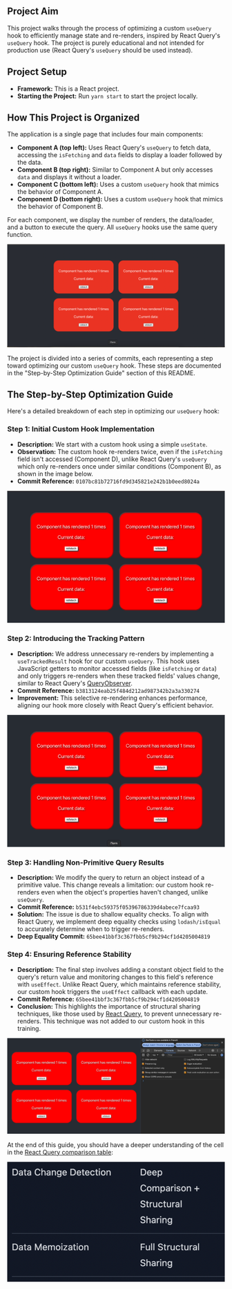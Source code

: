 ## Project Aim

This project walks through the process of optimizing a custom `useQuery` hook to efficiently manage state and re-renders, inspired by React Query's `useQuery` hook. The project is purely educational and not intended for production use (React Query's `useQuery` should be used instead).

## Project Setup

- **Framework:** This is a React project.
- **Starting the Project:** Run `yarn start` to start the project locally.

## How This Project is Organized

The application is a single page that includes four main components:

- **Component A (top left):** Uses React Query's `useQuery` to fetch data, accessing the `isFetching` and `data` fields to display a loader followed by the data.
- **Component B (top right):** Similar to Component A but only accesses `data` and displays it without a loader.
- **Component C (bottom left):** Uses a custom `useQuery` hook that mimics the behavior of Component A.
- **Component D (bottom right):** Uses a custom `useQuery` hook that mimics the behavior of Component B.

For each component, we display the number of renders, the data/loader, and a button to execute the query. All `useQuery` hooks use the same query function.

![App screenshot](./app_screenshot.png)

The project is divided into a series of commits, each representing a step toward optimizing our custom `useQuery` hook. These steps are documented in the "Step-by-Step Optimization Guide" section of this README.

## The Step-by-Step Optimization Guide

Here's a detailed breakdown of each step in optimizing our `useQuery` hook:

### Step 1: Initial Custom Hook Implementation

- **Description:** We start with a custom hook using a simple `useState`.
- **Observation:** The custom hook re-renders twice, even if the `isFetching` field isn't accessed (Component D), unlike React Query's `useQuery` which only re-renders once under similar conditions (Component B), as shown in the image below.
- **Commit Reference:** `0107bc81b72716fd9d345821e242b1b0eed8024a`

![Step 1 demonstration](./step_1.gif)

### Step 2: Introducing the Tracking Pattern

- **Description:** We address unnecessary re-renders by implementing a `useTrackedResult` hook for our custom `useQuery`. This hook uses JavaScript getters to monitor accessed fields (like `isFetching` or `data`) and only triggers re-renders when these tracked fields' values change, similar to React Query's [QueryObserver](https://github.com/TanStack/query/blob/c8442f8256aa37b479a45037a1681066f001496b/packages/query-core/src/queryObserver.ts#L253).
- **Commit Reference:** `b3813124eab25f484d212ad987342b2a3a330274`
- **Improvement:** This selective re-rendering enhances performance, aligning our hook more closely with React Query's efficient behavior.

![Step 2 demonstration](./step_2.gif)

### Step 3: Handling Non-Primitive Query Results

- **Description:** We modify the query to return an object instead of a primitive value. This change reveals a limitation: our custom hook re-renders even when the object's properties haven't changed, unlike `useQuery`.
- **Commit Reference:** `b531f4ebc59375f05396786339d4abece7fcaa93`
- **Solution:** The issue is due to shallow equality checks. To align with React Query, we implement deep equality checks using `lodash/isEqual` to accurately determine when to trigger re-renders.
- **Deep Equality Commit:** `65bee41bbf3c367fbb5cf9b294cf1d4205004819`

### Step 4: Ensuring Reference Stability

- **Description:** The final step involves adding a constant object field to the query's return value and monitoring changes to this field's reference with `useEffect`. Unlike React Query, which maintains reference stability, our custom hook triggers the `useEffect` callback with each update.
- **Commit Reference:** `65bee41bbf3c367fbb5cf9b294cf1d4205004819`
- **Conclusion:** This highlights the importance of structural sharing techniques, like those used by [React Query](https://github.com/TanStack/query/blob/68b5d792fa97e2c816124714ff0b057b2190555a/packages/query-core/src/utils.ts#L219), to prevent unnecessary re-renders. This technique was not added to our custom hook in this training.

![Step 4 demonstration](./step_4.gif)

At the end of this guide, you should have a deeper understanding of the cell in the [React Query comparison table](https://tanstack.com/query/v5/docs/framework/react/comparison):

![React Query Comparison](react-query_comparison.png)
